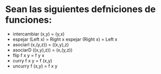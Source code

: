 # Sean las siguientes defniciones de funciones:
- intercambiar (x,y) = (y,x)
- espejar (Left x) = Right x
espejar (Right x) = Left x
- asociarI (x,(y,z)) = ((x,y),z)
- asociarD ((x,y),z)) = (x,(y,z))
- flip f x y = f y x
- curry f x y = f (x,y)
- uncurry f (x,y) = f x y
 
